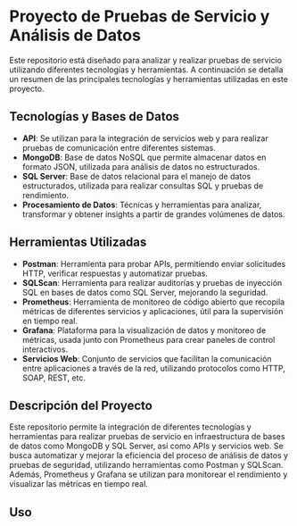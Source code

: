 # Proyecto de Pruebas de Servicio y Análisis de Datos

Este repositorio está diseñado para analizar y realizar pruebas de servicio utilizando diferentes tecnologías y herramientas. A continuación se detalla un resumen de las principales tecnologías y herramientas utilizadas en este proyecto.

## Tecnologías y Bases de Datos

- **API**: Se utilizan para la integración de servicios web y para realizar pruebas de comunicación entre diferentes sistemas.
- **MongoDB**: Base de datos NoSQL que permite almacenar datos en formato JSON, utilizada para análisis de datos no estructurados.
- **SQL Server**: Base de datos relacional para el manejo de datos estructurados, utilizada para realizar consultas SQL y pruebas de rendimiento.
- **Procesamiento de Datos**: Técnicas y herramientas para analizar, transformar y obtener insights a partir de grandes volúmenes de datos.

## Herramientas Utilizadas

- **Postman**: Herramienta para probar APIs, permitiendo enviar solicitudes HTTP, verificar respuestas y automatizar pruebas.
- **SQLScan**: Herramienta para realizar auditorías y pruebas de inyección SQL en bases de datos como SQL Server, mejorando la seguridad.
- **Prometheus**: Herramienta de monitoreo de código abierto que recopila métricas de diferentes servicios y aplicaciones, útil para la supervisión en tiempo real.
- **Grafana**: Plataforma para la visualización de datos y monitoreo de métricas, usada junto con Prometheus para crear paneles de control interactivos.
- **Servicios Web**: Conjunto de servicios que facilitan la comunicación entre aplicaciones a través de la red, utilizando protocolos como HTTP, SOAP, REST, etc.

## Descripción del Proyecto

Este repositorio permite la integración de diferentes tecnologías y herramientas para realizar pruebas de servicio en infraestructura de bases de datos como MongoDB y SQL Server, así como APIs y servicios web. Se busca automatizar y mejorar la eficiencia del proceso de análisis de datos y pruebas de seguridad, utilizando herramientas como Postman y SQLScan. Además, Prometheus y Grafana se utilizan para monitorear el rendimiento y visualizar las métricas en tiempo real.

## Uso



